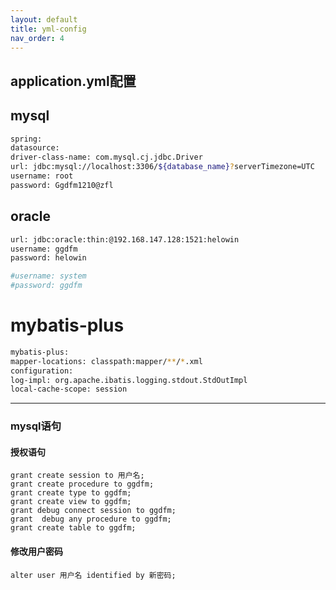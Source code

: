 ```yaml
---
layout: default
title: yml-config
nav_order: 4
---
```



## application.yml配置
## mysql
````bash
spring:
datasource:
driver-class-name: com.mysql.cj.jdbc.Driver
url: jdbc:mysql://localhost:3306/${database_name}?serverTimezone=UTC
username: root
password: Ggdfm1210@zfl
````

## oracle
````bash
url: jdbc:oracle:thin:@192.168.147.128:1521:helowin
username: ggdfm
password: helowin

#username: system
#password: ggdfm
````
# mybatis-plus
````bash
mybatis-plus:
mapper-locations: classpath:mapper/**/*.xml
configuration:
log-impl: org.apache.ibatis.logging.stdout.StdOutImpl
local-cache-scope: session
````

---

### mysql语句

#### 授权语句
````
grant create session to 用户名;
grant create procedure to ggdfm;
grant create type to ggdfm;
grant create view to ggdfm;
grant debug connect session to ggdfm;
grant  debug any procedure to ggdfm;
grant create table to ggdfm;
````

#### 修改用户密码
````
alter user 用户名 identified by 新密码;
````
#### 



